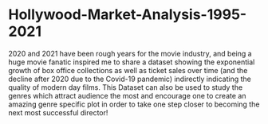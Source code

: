 # Hollywood-Market-Analysis-1995-2021

2020 and 2021 have been rough years for the movie industry, and being a huge movie fanatic inspired me to share a dataset showing the exponential growth of box office collections as well as ticket sales over time (and the decline after 2020 due to the Covid-19 pandemic) indirectly indicating the quality of modern day films. This Dataset can also be used to study the genres which attract audience the most and encourage one to create an amazing genre specific plot in order to take one step closer to becoming the next most successful director!
